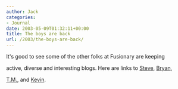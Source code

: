 ```yaml
---
author: Jack
categories:
- Journal
date: 2003-05-09T01:32:11+00:00
title: The boys are back
url: /2003/the-boys-are-back/
---
```


It's good to see some of the other folks at Fusionary are keeping
  

  
active, diverse and interesting blogs. Here are links to [Steve][1], [Bryan][2],

[T.M.][3], and [Kevin][4].

 [1]: http://web.archive.org/web/20040209013315/http://www.slewpop.com:80/weblog/
 [2]: http://web.archive.org/web/20050831200547/http://www.bryan-lewis.com:80/weblog/
 [3]: http://www.tmcamp.com/
 [4]: http://www.diseasedwits.com/
